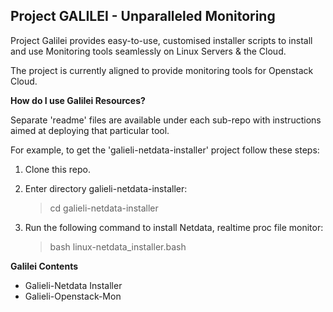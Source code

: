 Project GALILEI - Unparalleled Monitoring
--------------------------------------------------------
Project Galilei provides easy-to-use, customised installer scripts to install and use Monitoring tools seamlessly on Linux Servers & the Cloud. 

The project is currently aligned to provide monitoring tools for Openstack Cloud. 

**How do I use Galilei Resources?**

Separate 'readme' files are available under each sub-repo with instructions aimed at deploying that particular tool.

For example, to get the 'galieli-netdata-installer' project follow these steps:

 1. Clone this repo.
 2. Enter directory galieli-netdata-installer:
    > cd galieli-netdata-installer

 3. Run the following command to install Netdata, realtime proc file monitor:

    > bash linux-netdata_installer.bash

 **Galilei Contents**

 - Galieli-Netdata Installer
 - Galieli-Openstack-Mon
